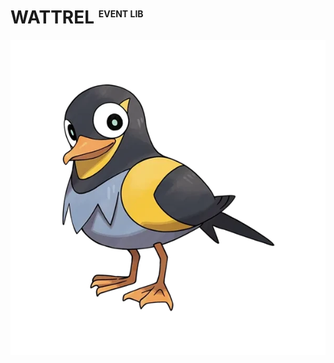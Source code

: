 # WATTREL <sup style="font-size: .5em">EVENT LIB</sup>

![WATTREL](../../docs/assets/images/wattrel.webp)
